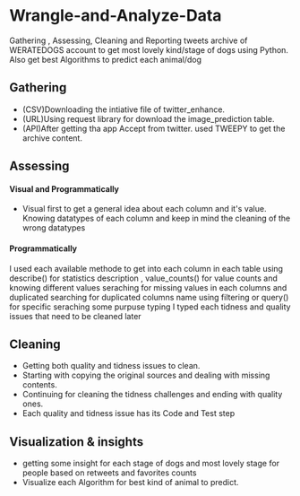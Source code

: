 # Wrangle-and-Analyze-Data
Gathering , Assessing, Cleaning and Reporting tweets archive of WERATEDOGS account to get most lovely kind/stage of dogs using Python.
Also get best Algorithms to predict each animal/dog


Gathering
-
- (CSV)Downloading the intiative file of twitter_enhance.
- (URL)Using request library for download the image_prediction table.
- (API)After getting tha app Accept from twitter. used TWEEPY to get the archive content.

Assessing
-
#### Visual and Programmatically

- Visual first to get a general idea about each column and it's value.
Knowing datatypes of each column and keep in mind the cleaning of the wrong datatypes

#### Programmatically

I used each available methode to get into each column in each table
using describe() for statistics description , value_counts() for value counts and knowing different values
seraching for missing values in each columns and duplicated
searching for duplicated columns name
using filtering or query() for specific seraching some purpuse
typing
I typed each tidness and quality issues that need to be cleaned later

Cleaning
-

- Getting both quality and tidness issues to clean.
- Starting with copying the original sources and dealing with missing contents.
- Continuing for cleaning the tidness challenges and ending with quality ones.
- Each quality and tidness issue has its Code and Test step

Visualization & insights
-
- getting some insight for each stage of dogs and most lovely stage for people based on retweets and favorites counts
- Visualize each Algorithm for best kind of animal to predict.
